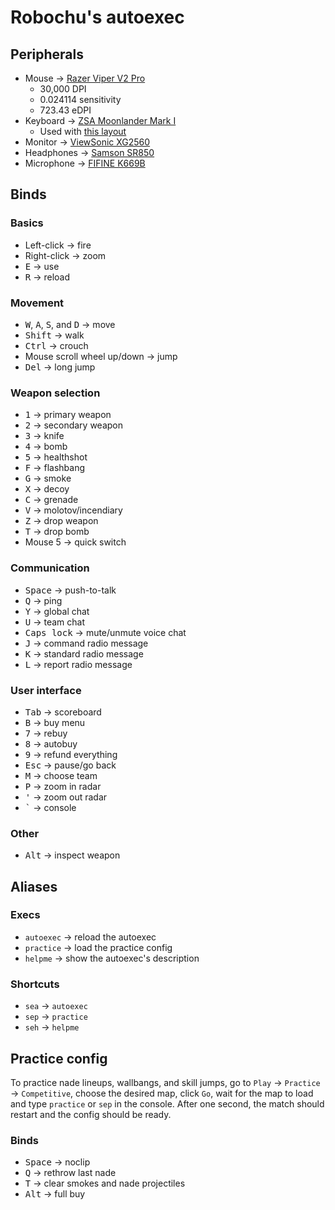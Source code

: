 # Robochu's autoexec

## Peripherals

- Mouse &rarr; [Razer Viper V2 Pro](https://www.razer.com/gaming-mice/razer-viper-v2-pro)
  - 30,000 DPI
  - 0.024114 sensitivity
  - 723.43 eDPI
- Keyboard &rarr; [ZSA Moonlander Mark I](https://www.zsa.io/moonlander/)
  - Used with [this layout](https://configure.zsa.io/moonlander/layouts/RqMGW/WOwr3/0)
- Monitor &rarr; [ViewSonic XG2560](https://www.viewsonic.com/us/xg2560-25-240hz-1ms-1080p-g-sync-gaming-monitor.html)
- Headphones &rarr; [Samson SR850](https://samsontech.com/products/headphones/sr-series/sr850/)
- Microphone &rarr; [FIFINE K669B](https://fifinemicrophone.com/products/fifine-k669-669b)

## Binds

### Basics

- Left-click &rarr; fire
- Right-click &rarr; zoom
- <kbd>E</kbd> &rarr; use
- <kbd>R</kbd> &rarr; reload

### Movement

- <kbd>W</kbd>, <kbd>A</kbd>, <kbd>S</kbd>, and <kbd>D</kbd> &rarr; move
- <kbd>Shift</kbd> &rarr; walk
- <kbd>Ctrl</kbd> &rarr; crouch
- Mouse scroll wheel up/down &rarr; jump
- <kbd>Del</kbd> &rarr; long jump

### Weapon selection

- <kbd>1</kbd> &rarr; primary weapon
- <kbd>2</kbd> &rarr; secondary weapon
- <kbd>3</kbd> &rarr; knife
- <kbd>4</kbd> &rarr; bomb
- <kbd>5</kbd> &rarr; healthshot
- <kbd>F</kbd> &rarr; flashbang
- <kbd>G</kbd> &rarr; smoke
- <kbd>X</kbd> &rarr; decoy
- <kbd>C</kbd> &rarr; grenade
- <kbd>V</kbd> &rarr; molotov/incendiary
- <kbd>Z</kbd> &rarr; drop weapon
- <kbd>T</kbd> &rarr; drop bomb
- Mouse 5 &rarr; quick switch

### Communication

- <kbd>Space</kbd> &rarr; push-to-talk
- <kbd>Q</kbd> &rarr; ping
- <kbd>Y</kbd> &rarr; global chat
- <kbd>U</kbd> &rarr; team chat
- <kbd>Caps lock</kbd> &rarr; mute/unmute voice chat
- <kbd>J</kbd> &rarr; command radio message
- <kbd>K</kbd> &rarr; standard radio message
- <kbd>L</kbd> &rarr; report radio message

### User interface

- <kbd>Tab</kbd> &rarr; scoreboard
- <kbd>B</kbd> &rarr; buy menu
- <kbd>7</kbd> &rarr; rebuy
- <kbd>8</kbd> &rarr; autobuy
- <kbd>9</kbd> &rarr; refund everything
- <kbd>Esc</kbd> &rarr; pause/go back
- <kbd>M</kbd> &rarr; choose team
- <kbd>P</kbd> &rarr; zoom in radar
- <kbd>'</kbd> &rarr; zoom out radar
- <kbd>`</kbd> &rarr; console

### Other

- <kbd>Alt</kbd> &rarr; inspect weapon

## Aliases

### Execs

- `autoexec` &rarr; reload the autoexec
- `practice` &rarr; load the practice config
- `helpme` &rarr; show the autoexec's description

### Shortcuts

- `sea` &rarr; `autoexec`
- `sep` &rarr; `practice`
- `seh` &rarr; `helpme`

## Practice config

To practice nade lineups, wallbangs, and skill jumps, go to `Play` &rarr;
`Practice` &rarr; `Competitive`, choose the desired map, click `Go`, wait for
the map to load and type `practice` or `sep` in the console. After one second,
the match should restart and the config should be ready.

### Binds

- <kbd>Space</kbd> &rarr; noclip
- <kbd>Q</kbd> &rarr; rethrow last nade
- <kbd>T</kbd> &rarr; clear smokes and nade projectiles
- <kbd>Alt</kbd> &rarr; full buy
